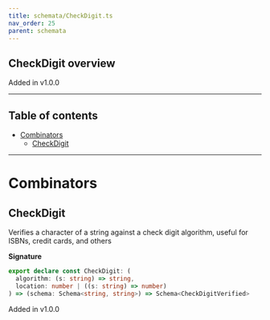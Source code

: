 ```yaml
---
title: schemata/CheckDigit.ts
nav_order: 25
parent: schemata
---
```


## CheckDigit overview

Added in v1.0.0

---

<h2 class="text-delta">Table of contents</h2>

- [Combinators](#combinators)
  - [CheckDigit](#checkdigit)

---

# Combinators

## CheckDigit

Verifies a character of a string against a check digit algorithm, useful for ISBNs,
credit cards, and others

**Signature**

```ts
export declare const CheckDigit: (
  algorithm: (s: string) => string,
  location: number | ((s: string) => number)
) => (schema: Schema<string, string>) => Schema<CheckDigitVerified>
```

Added in v1.0.0
